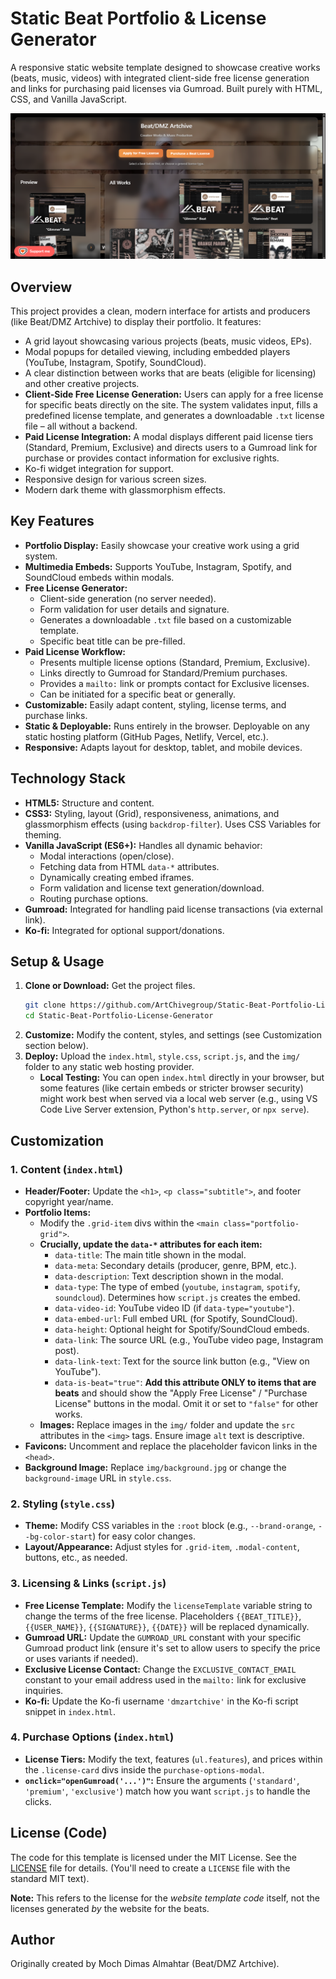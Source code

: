# Static Beat Portfolio & License Generator
 
A responsive static website template designed to showcase creative works (beats, music, videos) with integrated client-side free license generation and links for purchasing paid licenses via Gumroad. Built purely with HTML, CSS, and Vanilla JavaScript.

![Screenshot Placeholder](./screenshot.png)

## Overview

This project provides a clean, modern interface for artists and producers (like Beat/DMZ Artchive) to display their portfolio. It features:

*   A grid layout showcasing various projects (beats, music videos, EPs).
*   Modal popups for detailed viewing, including embedded players (YouTube, Instagram, Spotify, SoundCloud).
*   A clear distinction between works that are beats (eligible for licensing) and other creative projects.
*   **Client-Side Free License Generation:** Users can apply for a free license for specific beats directly on the site. The system validates input, fills a predefined license template, and generates a downloadable `.txt` license file – all without a backend.
*   **Paid License Integration:** A modal displays different paid license tiers (Standard, Premium, Exclusive) and directs users to a Gumroad link for purchase or provides contact information for exclusive rights.
*   Ko-fi widget integration for support.
*   Responsive design for various screen sizes.
*   Modern dark theme with glassmorphism effects.

## Key Features

*   **Portfolio Display:** Easily showcase your creative work using a grid system.
*   **Multimedia Embeds:** Supports YouTube, Instagram, Spotify, and SoundCloud embeds within modals.
*   **Free License Generator:**
    *   Client-side generation (no server needed).
    *   Form validation for user details and signature.
    *   Generates a downloadable `.txt` file based on a customizable template.
    *   Specific beat title can be pre-filled.
*   **Paid License Workflow:**
    *   Presents multiple license options (Standard, Premium, Exclusive).
    *   Links directly to Gumroad for Standard/Premium purchases.
    *   Provides a `mailto:` link or prompts contact for Exclusive licenses.
    *   Can be initiated for a specific beat or generally.
*   **Customizable:** Easily adapt content, styling, license terms, and purchase links.
*   **Static & Deployable:** Runs entirely in the browser. Deployable on any static hosting platform (GitHub Pages, Netlify, Vercel, etc.).
*   **Responsive:** Adapts layout for desktop, tablet, and mobile devices.

## Technology Stack

*   **HTML5:** Structure and content.
*   **CSS3:** Styling, layout (Grid), responsiveness, animations, and glassmorphism effects (using `backdrop-filter`). Uses CSS Variables for theming.
*   **Vanilla JavaScript (ES6+):** Handles all dynamic behavior:
    *   Modal interactions (open/close).
    *   Fetching data from HTML `data-*` attributes.
    *   Dynamically creating embed iframes.
    *   Form validation and license text generation/download.
    *   Routing purchase options.
*   **Gumroad:** Integrated for handling paid license transactions (via external link).
*   **Ko-fi:** Integrated for optional support/donations.

## Setup & Usage

1.  **Clone or Download:** Get the project files.
    ```bash
    git clone https://github.com/ArtChivegroup/Static-Beat-Portfolio-License-Generator.git
    cd Static-Beat-Portfolio-License-Generator
    ```
2.  **Customize:** Modify the content, styles, and settings (see Customization section below).
3.  **Deploy:** Upload the `index.html`, `style.css`, `script.js`, and the `img/` folder to any static web hosting provider.
    *   **Local Testing:** You can open `index.html` directly in your browser, but some features (like certain embeds or stricter browser security) might work best when served via a local web server (e.g., using VS Code Live Server extension, Python's `http.server`, or `npx serve`).

## Customization

### 1. Content (`index.html`)

*   **Header/Footer:** Update the `<h1>`, `<p class="subtitle">`, and footer copyright year/name.
*   **Portfolio Items:**
    *   Modify the `.grid-item` divs within the `<main class="portfolio-grid">`.
    *   **Crucially, update the `data-*` attributes for each item:**
        *   `data-title`: The main title shown in the modal.
        *   `data-meta`: Secondary details (producer, genre, BPM, etc.).
        *   `data-description`: Text description shown in the modal.
        *   `data-type`: The type of embed (`youtube`, `instagram`, `spotify`, `soundcloud`). Determines how `script.js` creates the embed.
        *   `data-video-id`: YouTube video ID (if `data-type="youtube"`).
        *   `data-embed-url`: Full embed URL (for Spotify, SoundCloud).
        *   `data-height`: Optional height for Spotify/SoundCloud embeds.
        *   `data-link`: The source URL (e.g., YouTube video page, Instagram post).
        *   `data-link-text`: Text for the source link button (e.g., "View on YouTube").
        *   `data-is-beat="true"`: **Add this attribute ONLY to items that are beats** and should show the "Apply Free License" / "Purchase License" buttons in the modal. Omit it or set to `"false"` for other works.
    *   **Images:** Replace images in the `img/` folder and update the `src` attributes in the `<img>` tags. Ensure image `alt` text is descriptive.
*   **Favicons:** Uncomment and replace the placeholder favicon links in the `<head>`.
*   **Background Image:** Replace `img/background.jpg` or change the `background-image` URL in `style.css`.

### 2. Styling (`style.css`)

*   **Theme:** Modify CSS variables in the `:root` block (e.g., `--brand-orange`, `--bg-color-start`) for easy color changes.
*   **Layout/Appearance:** Adjust styles for `.grid-item`, `.modal-content`, buttons, etc., as needed.

### 3. Licensing & Links (`script.js`)

*   **Free License Template:** Modify the `licenseTemplate` variable string to change the terms of the free license. Placeholders `{{BEAT_TITLE}}`, `{{USER_NAME}}`, `{{SIGNATURE}}`, `{{DATE}}` will be replaced dynamically.
*   **Gumroad URL:** Update the `GUMROAD_URL` constant with your specific Gumroad product link (ensure it's set to allow users to specify the price or uses variants if needed).
*   **Exclusive License Contact:** Change the `EXCLUSIVE_CONTACT_EMAIL` constant to your email address used in the `mailto:` link for exclusive inquiries.
*   **Ko-fi:** Update the Ko-fi username `'dmzartchive'` in the Ko-fi script snippet in `index.html`.

### 4. Purchase Options (`index.html`)

*   **License Tiers:** Modify the text, features (`ul.features`), and prices within the `.license-card` divs inside the `purchase-options-modal`.
*   **`onclick="openGumroad('...')"`:** Ensure the arguments (`'standard'`, `'premium'`, `'exclusive'`) match how you want `script.js` to handle the clicks.

## License (Code)

The code for this template is licensed under the MIT License. See the [LICENSE](LICENSE) file for details. (You'll need to create a `LICENSE` file with the standard MIT text).

**Note:** This refers to the license for the *website template code* itself, not the licenses generated *by* the website for the beats.

## Author

Originally created by Moch Dimas Almahtar (Beat/DMZ Artchive).
